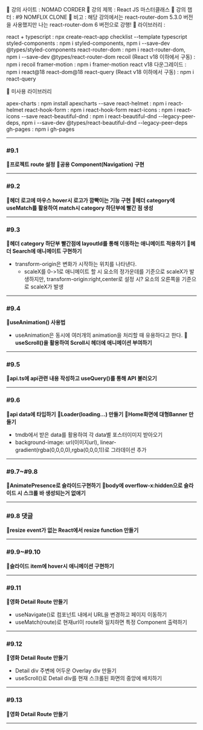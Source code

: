 📍 강의 사이트 : NOMAD CORDER
📍 강의 제목 : React JS 마스터클래스
📍 강의 챕터 : #9 NOMFLIX CLONE
📍 비고 : 해당 강의에서는 react-router-dom 5.3.0 버전을 사용했지만 나는 react-router-dom 6 버전으로 강행!
📍 라이브러리 :

react + typescript : npx create-react-app checklist --template typescript
styled-components : npm i styled-components, npm i --save-dev @types/styled-components
react-router-dom : npm i react-router-dom, npm i --save-dev @types/react-router-dom
recoil (React v18 이하에서 구동) : npm i recoil 
framer-motion : npm i framer-motion
react v18 다운그레이드 : npm i react@18 react-dom@18
react-query (React v18 이하에서 구동) : npm i react-query 

🚫 미사용 라이브러리

apex-charts : npm install apexcharts --save
react-helmet : npm i react-helmet
react-hook-form : npm i react-hook-form
react-icons : npm i react-icons --save
react-beautiful-dnd : npm i react-beautiful-dnd --legacy-peer-deps, npm i --save-dev @types/react-beautiful-dnd --legacy-peer-deps
gh-pages : npm i gh-pages

---

### #9.1

**📗프로젝트 route 설정**
**📗공용 Component(Navigation) 구현**

---

### #9.2
**📗헤더 로고에 마우스 hover시 로고가 깜빡이는 기능 구현**
**📗헤더 category에 useMatch를 활용하여 match시 category 하단부에 빨간 점 생성**

---

### #9.3
**📗헤더 category 하단부 빨간점에 layoutId를 통해 이동하는 애니메이트 적용하기**
**📗헤더 Search에 애니메이트 구현하기**
- transform-origin은 변화가 시작하는 위치를 나타낸다. 
  - scaleX를 0->1로 애니메이트 할 시 요소의 정가운데를 기준으로 scaleX가 발생하지만, transform-origin:right,center로 설정 시? 요소의 오른쪽을 기준으로 scaleX가 발생

---

### #9.4
**📗useAnimation() 사용법**
- useAnimation은 동시에 여러개의 animation을 처리할 때 유용하다고 한다.
**📗useScroll()을 활용하여 Scroll시 헤더에 애니메이션 부여하기**

---

### #9.5
**📗api.ts에 api관련 내용 작성하고 useQuery()를 통해 API 불러오기**

---

### #9.6
**📗api data에 타입하기**
**📗Loader(loading...) 만들기**
**📗Home화면에 대형Banner 만들기**
- tmdb에서 받은 data를 활용하여 각 data별 포스터이미지 받아오기
- background-image: url(이미지url), linear-gradient(rgba(0,0,0,0),rgba(0,0,0,1))로 그라데이션 추가

---

### #9.7~#9.8
**📗AnimatePresence로 슬라이드구현하기**
**📗body에 overflow-x:hidden으로 슬라이드 시 스크롤 바 생성되는거 없애기**

---

### #9.8 댓글
**📗resize event가 없는 React에서 resize function 만들기**

---

### #9.9~#9.10
**📗슬라이드 item에 hover시 애니메이션 구현하기**

---

### #9.11
**📗영화 Detail Route 만들기**
- useNavigate()로 컴포넌트 내에서 URL을 변경하고 페이지 이동하기
- useMatch(route)로 현재url이 route와 일치하면 특정 Component 출력하기

---

### #9.12
**📗영화 Detail Route 만들기**
- Detail div 주변에 어두운 Overlay div 만들기
- useScroll()로 Detail div를 현재 스크롤된 화면의 중앙에 배치하기

---

### #9.13
**📗영화 Detail Route 만들기**

---
